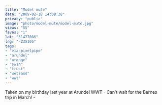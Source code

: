 ```yaml
---
title: "Model mute"
date: "2009-02-18 14:08:38"
privacy: "public"
image: "photo/model-mute/model-mute.jpg"
views: "55"
faves: "1"
lat: "51477086"
lng: "-235165"
tags:
- "via-pixelpipe"
- "arundel"
- "orange"
- "swan"
- "trust"
- "wetland"
- "wwt"
---
```

Taken on my birthday last year at Arundel WWT - Can't wait for the Barnes trip in March! - <a href="/photos/2009/02/18/model-mute"></a>
